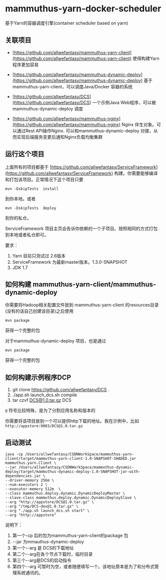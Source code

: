 # mammuthus-yarn-docker-scheduler
基于Yarn的容器调度引擎(container scheduler based on yarn)

## 关联项目


* [https://github.com/allwefantasy/mammuthus-yarn-client](https://github.com/allwefantasy/mammuthus-yarn-client)   使得构建Yarn程序更加容易

* [https://github.com/allwefantasy/mammuthus-dynamic-deploy](https://github.com/allwefantasy/mammuthus-dynamic-deploy) 基于mammuthus-yarn-client，可以调度Java/Docker 容器的系统

* [https://github.com/allwefantasy/DCS](https://github.com/allwefantasy/DCS) 一个示例Java Web程序，可以被mammuthus-dynamic-deploy 调度

* [https://github.com/allwefantasy/mammuthus-nginx](https://github.com/allwefantasy/mammuthus-nginx) Nginx 伴生对象。可以通过Rest API操作Nginx. 可以和mammuthus-dynamic-deploy 对接，从而实现后端服务变更后通知Nginx负载均衡集群

## 运行这个项目

上面所有的项目都基于 [https://github.com/allwefantasy/ServiceFramework](https://github.com/allwefantasy/ServiceFramework) 构建。你需要能够编译和打包该项目。正常情况下这个项目只要

```shell
mvn -DskipTests  install 
```
到你本地。或者

```shell
mvn -DskipTests  deploy 
```
到你的私仓。

ServiceFramework 项目主页会告诉你依赖的一个子项目。按照相同的方式打包到本地或者私仓即可。


要求：

1. Yarn 目前只测试过 2.6版本
2. ServiceFramework 为最新master版本。1.3.0-SNAPSHOT
3. JDK 1.7

## 如何构建 mammuthus-yarn-client/mammuthus-dynamic-deploy

你需要将Hadoop相关配置文件放到 mammuthus-yarn-client 的resources目录(没有的话自己创建该目录)之后使用

```shell
mvn package
```
获得一个完整的包

对于mammuthus-dynamic-deploy 项目，也是通过

```shell
mvn package
```
获得一个完整的包

## 如何构建示例程序DCP

1. git clone https://github.com/allwefantasy/DCS .
2. ./app.sh launch_dcs.sh compile
3. tar czvf DCS@1.0.tar.gz DCS

`@` 符号比较特殊，是为了分割应用名称和版本的

你需要将该项目放到一个可以提供http下载的地址。我在示例中，比如 `http://appstore:9003/DCS@1.0.tar.gz`

## 启动测试


```shell
java -cp /Users/allwefantasy/CSDNWorkSpace/mammuthus-yarn-client/target/mammuthus-yarn-client-1.0-SNAPSHOT-SHADED.jar mammuthus.yarn.Client \
--jar /Users/allwefantasy/CSDNWorkSpace/mammuthus-dynamic-deploy/target/mammuthus-dynamic-deploy-1.0-SNAPSHOT-jar-with-dependencies.jar \ 
--driver-memory 256m \
--num-executors 2 \
--executor-memory 512m  \
--class mammuthus.deploy.dynamic.DynamicDeployMaster \
--slave-class mammuthus.deploy.dynamic.DynamicDeploySlave \
--arg "http://appstore/DCS@1.0.tar.gz" \
--arg "/tmp/DCS-dev@1.0.tar.gz" \
--arg "./app.sh launch_dcs.sh start" \
--arg "http://appstore" 
```

说明下：

1. 第一个-cp 后的包为mammuthus-yarn-client的package 包
2. --jar 为mmauthus-dynamic-deploy
3. 第一个--arg 是 DCS的下载地址
4. 第二个--arg在各个节点下载时，临时目录
5. 第三个--arg是DCS的启动指令
6. 第四个--arg 可暂时为空，或者随便填写一个。该地址原本是为了和分布式管理系统通讯的。





